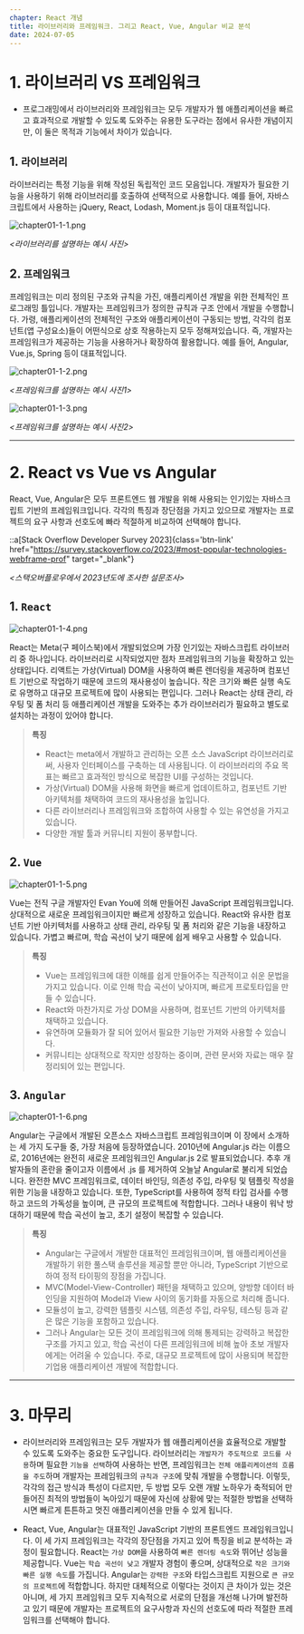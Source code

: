 ```yaml
---
chapter: React 개념
title: 라이브러리와 프레임워크. 그리고 React, Vue, Angular 비교 분석
date: 2024-07-05
---
```


# 1. 라이브러리 VS 프레임워크

- 프로그래밍에서 라이브러리와 프레임워크는 모두 개발자가 웹 애플리케이션을 빠르고 효과적으로 개발할 수 있도록 도와주는 유용한 도구라는 점에서 유사한 개념이지만, 이 둘은 목적과 기능에서 차이가 있습니다.

## 1. `라이브러리`
 라이브러리는 특정 기능을 위해 작성된 독립적인 코드 모음입니다. 개발자가 필요한 기능을 사용하기 위해 라이브러리를 호출하여 선택적으로 사용합니다. 예를 들어, 자바스크립트에서 사용하는 jQuery, React, Lodash, Moment.js 등이 대표적입니다.

![chapter01-1-1.png](/images/basecamp-react/chapter01-1/chapter01-1-1.png)

*<라이브러리를 설명하는 예시 사진>*

## 2. `프레임워크`
프레임워크는 미리 정의된 구조와 규칙을 가진, 애플리케이션 개발을 위한 전체적인 프로그래밍 틀입니다. 개발자는 프레임워크가 정의한 규칙과 구조 안에서 개발을 수행합니다. 가령, 애플리케이션의 전체적인 구조와 애플리케이션이 구동되는 방법, 각각의 컴포넌트(앱 구성요소)들이 어떤식으로 상호 작용하는지 모두 정해져있습니다. 즉, 개발자는 프레임워크가 제공하는 기능을 사용하거나 확장하여 활용합니다. 예를 들어, Angular, Vue.js, Spring 등이 대표적입니다.

![chapter01-1-2.png](/images/basecamp-react/chapter01-1/chapter01-1-2.png)

_<프레임워크를 설명하는 예시 사진1>_

![chapter01-1-3.png](/images/basecamp-react/chapter01-1/chapter01-1-3.png)

*<프레임워크를 설명하는 예시 사진2>*

---

# 2. React vs Vue vs Angular

React, Vue, Angular은 모두 프론트엔드 웹 개발을 위해 사용되는 인기있는 자바스크립트 기반의 프레임워크입니다. 각각의 특징과 장단점을 가지고 있으므로 개발자는 프로젝트의 요구 사항과 선호도에 빠라 적절하게 비교하여 선택해야 합니다.

::a[Stack Overflow Developer Survey 2023]{class='btn-link' href="https://survey.stackoverflow.co/2023/#most-popular-technologies-webframe-prof" target="_blank"}

*<스택오버플로우에서 2023년도에 조사한 설문조사>*

## 1. `React`

![chapter01-1-4.png](/images/basecamp-react/chapter01-1/chapter01-1-4.png)

React는 Meta(구 페이스북)에서 개발되었으며 가장 인기있는 자바스크립트 라이브러리 중 하나입니다. 라이브러리로 시작되었지만 점차 프레임워크의 기능을 확장하고 있는 상태입니다. 리액트는 가상(Virtual) DOM을 사용하여 빠른 렌더링을 제공하며 컴포넌트 기반으로 작업하기 때문에 코드의 재사용성이 높습니다. 작은 크기와 빠른 실행 속도로 유명하고 대규모 프로젝트에 많이 사용되는 편입니다. 그러나 React는 상태 관리, 라우팅 및 폼 처리 등 애플리케이션 개발을 도와주는 추가 라이브러리가 필요하고 별도로 설치하는 과정이 있어야 합니다.

> **특징**
> - React는 meta에서 개발하고 관리하는 오픈 소스 JavaScript 라이브러리로써, 사용자 인터페이스를 구축하는 데 사용됩니다. 이 라이브러리의 주요 목표는 빠르고 효과적인 방식으로 복잡한 UI를 구성하는 것입니다.
> - 가상(Virtual) DOM을 사용해 화면을 빠르게 업데이트하고, 컴포넌트 기반 아키텍처를 채택하여 코드의 재사용성을 높입니다.
> - 다른 라이브러리나 프레임워크와 조합하여 사용할 수 있는 유연성을 가지고 있습니다.
> - 다양한 개발 툴과 커뮤니티 지원이 풍부합니다.

## 2. `Vue`

![chapter01-1-5.png](/images/basecamp-react/chapter01-1/chapter01-1-5.png)

Vue는 전직 구글 개발자인 Evan You에 의해 만들어진 JavaScript 프레임워크입니다. 상대적으로 새로운 프레임워크이지만 빠르게 성장하고 있습니다. React와 유사한 컴포넌트 기반 아키텍처를 사용하고 상태 관리, 라우팅 및 폼 처리와 같은 기능을 내장하고 있습니다. 가볍고 빠르며, 학습 곡선이 낮기 때문에 쉽게 배우고 사용할 수 있습니다.

> **특징**
> - Vue는 프레임워크에 대한 이해를 쉽게 만들어주는 직관적이고 쉬운 문법을 가지고 있습니다. 이로 인해 학습 곡선이 낮아지며, 빠르게 프로토타입을 만들 수 있습니다.
> - React와 마찬가지로 가상 DOM을 사용하며, 컴포넌트 기반의 아키텍처를 채택하고 있습니다.
> - 유연하며 모듈화가 잘 되어 있어서 필요한 기능만 가져와 사용할 수 있습니다.
> - 커뮤니티는 상대적으로 작지만 성장하는 중이며, 관련 문서와 자료는 매우 잘 정리되어 있는 편입니다.

## 3. `Angular`

![chapter01-1-6.png](/images/basecamp-react/chapter01-1/chapter01-1-6.png)

Angular는 구글에서 개발된 오픈소스 자바스크립트 프레임워크이며 이 장에서 소개하는 세 가지 도구들 중, 가장 처음에 등장하였습니다. 2010년에 Angular.js 라는 이름으로, 2016년에는 완전히 새로운 프레임워크인 Angular.js 2로 발표되었습니다. 추후 개발자들의 혼란을 줄이고자 이름에서 .js 를 제거하여 오늘날 Angular로 불리게 되었습니다. 완전한 MVC 프레임워크로, 데이터 바인딩, 의존성 주입, 라우팅 및 템플릿 작성을 위한 기능을 내장하고 있습니다. 또한, TypeScript를 사용하여 정적 타입 검사를 수행하고 코드의 가독성을 높이며, 큰 규모의 프로젝트에 적합합니다. 그러나 내용이 워낙 방대하기 때문에 학습 곡선이 높고, 초기 설정이 복잡할 수 있습니다.

> **특징**
> - Angular는 구글에서 개발한 대표적인 프레임워크이며, 웹 애플리케이션을 개발하기 위한 풀스택 솔루션을 제공할 뿐만 아니라, TypeScript 기반으로 하여 정적 타이핑의 장점을 가집니다.
> - MVC(Model-View-Controller) 패턴을 채택하고 있으며, 양방향 데이터 바인딩을 지원하여 Model과 View 사이의 동기화를 자동으로 처리해 줍니다.
> - 모듈성이 높고, 강력한 템플릿 시스템, 의존성 주입, 라우팅, 테스팅 등과 같은 많은 기능을 포함하고 있습니다.
> - 그러나 Angular는 모든 것이 프레임워크에 의해 통제되는 강력하고 복잡한 구조를 가지고 있고, 학습 곡선이 다른 프레임워크에 비해 높아 초보 개발자에게는 어려울 수 있습니다. 주로, 대규모 프로젝트에 많이 사용되며 복잡한 기업용 애플리케이션 개발에 적합합니다.

---

# 3. 마무리

- 라이브러리와 프레임워크는 모두 개발자가 웹 애플리케이션을 효율적으로 개발할 수 있도록 도와주는 중요한 도구입니다. 라이브러리는 `개발자가 주도적으로 코드를 사용`하며 필요한 `기능을 선택`하여 사용하는 반면, 프레임워크는 `전체 애플리케이션의 흐름을 주도`하며 개발자는 프레임워크의 `규칙과 구조`에 맞춰 개발을 수행합니다. 이렇듯, 각각의 접근 방식과 특성이 다르지만, 두 방법 모두 오랜 개발 노하우가 축적되어 만들어진 최적의 방법들이 녹아있기 때문에 자신에 상황에 맞는 적절한 방법을 선택하시면 빠르게 튼튼하고 멋진 애플리케이션을 만들 수 있게 됩니다.

- React, Vue, Angular는 대표적인 JavaScript 기반의 프론트엔드 프레임워크입니다. 이 세 가지 프레임워크는 각각의 장단점을 가지고 있어 특징을 비교 분석하는 과정이 필요합니다. React는 `가상 DOM`을 사용하여 `빠른 렌더링 속도`와 뛰어난 성능을 제공합니다. Vue는 `학습 곡선이 낮고` 개발자 경험이 좋으며, 상대적으로 `작은 크기와 빠른 실행 속도`를 가집니다. Angular는 `강력한 구조`와 타입스크립트 지원으로 `큰 규모의 프로젝트`에 적합합니다. 하지만 대체적으로 이렇다는 것이지 큰 차이가 있는 것은 아니며, 세 가지 프레임워크 모두 지속적으로 서로의 단점을 개선해 나가며 발전하고 있기 때문에 개발자는 프로젝트의 요구사항과 자신의 선호도에 따라 적절한 프레임워크를 선택해야 합니다.
